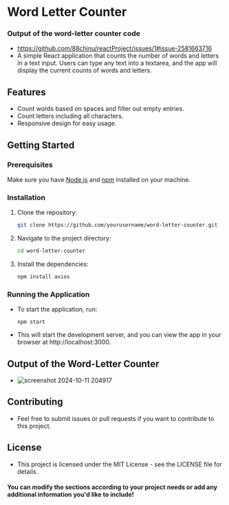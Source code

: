 # Word Letter Counter
### Output of the word-letter counter code
- https://github.com/88chinu/reactProject/issues/1#issue-2581663716
- A simple React application that counts the number of words and letters in a text input. Users can type any text into a textarea, and the app will display the current counts of words and letters.

## Features

- Count words based on spaces and filter out empty entries.
- Count letters including all characters.
- Responsive design for easy usage.

## Getting Started

### Prerequisites

Make sure you have [Node.js](https://nodejs.org/) and [npm](https://www.npmjs.com/) installed on your machine.

### Installation

1. Clone the repository:

   ```bash
   git clone https://github.com/yourusername/word-letter-counter.git
2. Navigate to the project directory:

   ```bash
   cd word-letter-counter
3. Install the dependencies:

   ```bash
   npm install axios
   
### Running the Application
- To start the application, run:
    ```
    npm start
- This will start the development server, and you can view the app in your browser at http://localhost:3000.
  
## Output of the Word-Letter Counter
- ![screenshot 2024-10-11 204917](https://github.com/user-attachments/assets/90576d1e-347a-40e6-9539-212fe3b17432)
## Contributing
- Feel free to submit issues or pull requests if you want to contribute to this project.

## License
- This project is licensed under the MIT License - see the LICENSE file for details.

#### You can modify the sections according to your project needs or add any additional information you'd like to include!
